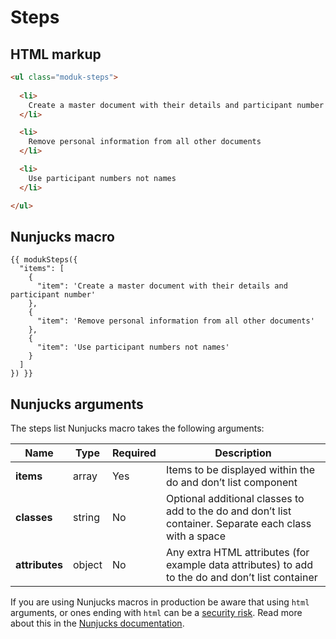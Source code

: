 # Steps

## HTML markup

```html
<ul class="moduk-steps">
  
  <li>
    Create a master document with their details and participant number
  </li>

  <li>
    Remove personal information from all other documents
  </li>

  <li>
    Use participant numbers not names
  </li>

</ul>
```

## Nunjucks macro

```
{{ modukSteps({
  "items": [
    {
      "item": 'Create a master document with their details and participant number'
    },
    {
      "item": 'Remove personal information from all other documents'
    },
    {
      "item": 'Use participant numbers not names'
    }
  ]
}) }}
```

## Nunjucks arguments

The steps list Nunjucks macro takes the following arguments:

| Name           | Type   | Required | Description                                                                                             |
| -------------- | ------ | -------- | ------------------------------------------------------------------------------------------------------- |
| **items**      | array  | Yes      | Items to be displayed within the do and don’t list component                                            |
| **classes**    | string | No       | Optional additional classes to add to the do and don’t list container. Separate each class with a space |
| **attributes** | object | No       | Any extra HTML attributes (for example data attributes) to add to the do and don’t list container       |

If you are using Nunjucks macros in production be aware that using `html` arguments, or ones ending with `html` can be a [security risk](https://developer.mozilla.org/en-US/docs/Glossary/Cross-site_scripting). Read more about this in the [Nunjucks documentation](https://mozilla.github.io/nunjucks/api.html#user-defined-templates-warning).
